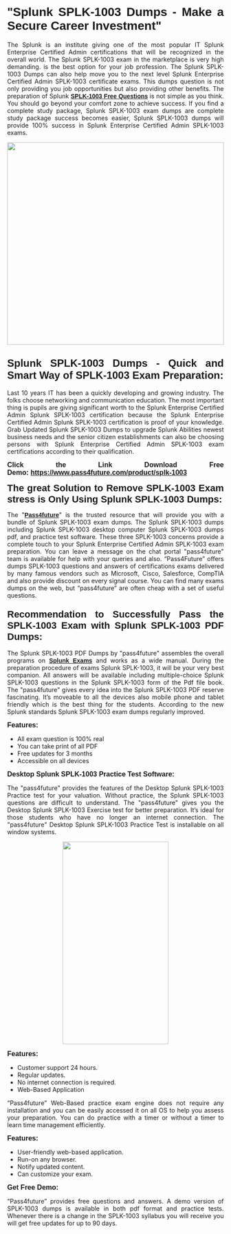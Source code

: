 
<h1 style="text-align: justify;"><span style="font-family:Tahoma,Geneva,sans-serif;"><strong>"Splunk SPLK-1003 Dumps - Make a Secure Career Investment"</strong></span></h1>

<p style="text-align: justify;">The Splunk is an institute giving one of the most popular IT Splunk Enterprise Certified Admin certifications that will be recognized in the overall world. The Splunk SPLK-1003 exam in the marketplace is very high demanding. is the best option for your job profession. The Splunk SPLK-1003 Dumps can also help move you to the next level Splunk Enterprise Certified Admin SPLK-1003 certificate exams. This dumps question is not only providing you job opportunities but also providing other benefits. The preparation of Splunk <span style="font-family:Tahoma,Geneva,sans-serif;"><strong><a href="https://www.pass4future.com/questions/splunk/splk-1003">SPLK-1003 Free Questions</a></strong></span> is not simple as you think. You should go beyond your comfort zone to achieve success. If you find a complete study package, Splunk SPLK-1003 exam dumps are complete study package success becomes easier, Splunk SPLK-1003 dumps will provide 100% success in Splunk Enterprise Certified Admin SPLK-1003 exams.</p>

<p style="text-align: justify;"><a href="https://www.pass4future.com/product/splk-1003"><img alt="" src="https://lh3.googleusercontent.com/pw/AM-JKLVhEO4I138wJzOepD3laGU-R1M7eT-OTYdow6pCESip26lSeaxxzS9BVWUKuzj1e3L_MoxCfVgBEvV8ODwl1LGzlZbt6HJm3NXXplPwnYiBfuYM_eQCcVVRMaAwHdsl3AhHOZS-up7mzwmd4i4EpEGq=w1112-h625-no?authuser=0" style="width: 100%; height: 470px;" /></a></p>

<h2 style="text-align: justify;"><span style="font-size:24px;"><strong><span style="font-family:Tahoma,Geneva,sans-serif;">Splunk SPLK-1003 Dumps - Quick and Smart Way of SPLK-1003 Exam Preparation:</span></strong></span></h2>

<p style="text-align: justify;">Last 10 years IT has been a quickly developing and growing industry. The folks choose networking and communication education. The most important thing is pupils are giving significant worth to the Splunk Enterprise Certified Admin Splunk SPLK-1003 certification because the Splunk Enterprise Certified Admin Splunk SPLK-1003 certification is proof of your knowledge. Grab Updated Splunk SPLK-1003 Dumps to upgrade Splunk Abilities newest business needs and the senior citizen establishments can also be choosing persons with Splunk Enterprise Certified Admin SPLK-1003 exam certifications according to their qualification.</p>

<p style="text-align: justify;"><strong><span style="font-family:Lucida Sans Unicode,Lucida Grande,sans-serif;"><span style="font-size:16px;">Click the Link Download Free Demo: <a href="https://www.pass4future.com/product/splk-1003">https://www.pass4future.com/product/splk-1003</a></span></span></strong></p>

<p style="text-align: justify;"><strong><span style="font-size:22px;"><span style="font-family:Tahoma,Geneva,sans-serif;">The great Solution to Remove SPLK-1003 Exam stress is Only Using Splunk SPLK-1003 Dumps:</span></span></strong></p>

<p style="text-align: justify;">The "<span style="font-family:Lucida Sans Unicode,Lucida Grande,sans-serif;"><a href="https://www.pass4future.com/"><strong>Pass4future</strong></a></span>" is the trusted resource that will provide you with a bundle of Splunk SPLK-1003 exam dumps. The Splunk SPLK-1003 dumps including Splunk SPLK-1003 desktop computer Splunk SPLK-1003 dumps pdf, and practice test software. These three SPLK-1003 concerns provide a complete touch to your Splunk Enterprise Certified Admin SPLK-1003 exam preparation. You can leave a message on the chat portal "pass4future" team is available for help with your queries and also. “Pass4Future” offers dumps SPLK-1003 questions and answers of certifications exams delivered by many famous vendors such as Microsoft, Cisco, Salesforce, CompTIA and also provide discount on every signal course. You can find many exams dumps on the web, but “pass4future” are often cheap with a set of useful questions.</p>

<h3 style="text-align: justify;"><span style="font-size:22px;"><strong><span style="font-family:Tahoma,Geneva,sans-serif;">Recommendation to Successfully Pass the SPLK-1003 Exam with Splunk SPLK-1003 PDF Dumps:</span></strong></span></h3>

<p style="text-align: justify;">The Splunk SPLK-1003 PDF Dumps by "pass4future" assembles the overall programs on <span style="font-family:Lucida Sans Unicode,Lucida Grande,sans-serif;"><strong><a href="https://www.pass4future.com/splunk">Splunk Exams</a></strong></span> and works as a wide manual. During the preparation procedure of exams Splunk SPLK-1003, it will be your very best companion. All answers will be available including multiple-choice Splunk SPLK-1003 questions in the Splunk SPLK-1003 form of the Pdf file book. The "pass4future" gives every idea into the Splunk SPLK-1003 PDF reserve fascinating. It’s moveable to all the devices also mobile phone and tablet friendly which is the best thing for the students. According to the new Splunk standards Splunk SPLK-1003 exam dumps regularly improved.</p>

<p style="text-align: justify;"><span style="font-family:Lucida Sans Unicode,Lucida Grande,sans-serif;"><span style="font-size:16px;"><strong>Features:</strong></span></span></p>

<ul>
	<li style="text-align: justify;">All exam question is 100% real</li>
	<li style="text-align: justify;">You can take print of all PDF</li>
	<li style="text-align: justify;">Free updates for 3 months </li>
	<li style="text-align: justify;">Accessible on all devices</li>
</ul>

<p style="text-align: justify;"><span style="font-family:Tahoma,Geneva,sans-serif;"><span style="font-size:16px;"><strong>Desktop Splunk SPLK-1003 Practice Test Software:</strong></span></span></p>

<p style="text-align: justify;">The "pass4future" provides the features of the Desktop Splunk SPLK-1003 Practice test for your valuation. Without practice, the Splunk SPLK-1003 questions are difficult to understand. The "pass4future" gives you the Desktop Splunk SPLK-1003 Exercise test for better preparation. It’s ideal for those students who have no longer an internet connection. The "pass4future" Desktop Splunk SPLK-1003 Practice Test is installable on all window systems.</p>

<p style="text-align: center;"><a href="https://www.pass4future.com/product/splk-1003"><img alt="" src="https://lh3.googleusercontent.com/pw/AM-JKLV3yUm3jiqqIo1xIsj1VJ_UeysYexQY-pRYO0rIFl3vg11QZioN-gzffpw2AfKqFynWuvoXOreWrWS0swpr4xmOSWfwII2jvatteuqrfxiWGFBSHPiZUCoi33jqeymK5dmu-0enyX6tayRCAMHw05jv=s625-no?authuser=0" style="width: 70%; height: 470px;" /></a></p>

<p style="text-align: justify;"><span style="font-size:16px;"><span style="font-family:Lucida Sans Unicode,Lucida Grande,sans-serif;"><strong>Features:</strong></span></span></p>

<ul>
	<li style="text-align: justify;">Customer support 24 hours. </li>
	<li style="text-align: justify;">Regular updates. </li>
	<li style="text-align: justify;">No internet connection is required.</li>
	<li style="text-align: justify;">Web-Based Application</li>
</ul>

<p style="text-align: justify;">“Pass4future” Web-Based practice exam engine does not require any installation and you can be easily accessed it on all OS to help you assess your preparation. You can do practice with a timer or without a timer to learn time management efficiently.</p>

<p style="text-align: justify;"><strong><span style="font-size:16px;"><span style="font-family:Lucida Sans Unicode,Lucida Grande,sans-serif;">Features:</span></span></strong></p>

<ul>
	<li style="text-align: justify;">User-friendly web-based application.</li>
	<li style="text-align: justify;">Run-on any browser. </li>
	<li style="text-align: justify;">Notify updated content.</li>
	<li style="text-align: justify;">Can customize your exam.</li>
</ul>

<p style="text-align: justify;"><span style="font-size:16px;"><span style="font-family:Lucida Sans Unicode,Lucida Grande,sans-serif;"><strong>Get Free Demo:</strong></span></span></p>

<p style="text-align: justify;">“Pass4future” provides free questions and answers. A demo version of SPLK-1003 dumps is available in both pdf format and practice tests. Whenever there is a change in the SPLK-1003 syllabus you will receive you will get free updates for up to 90 days. </p>

